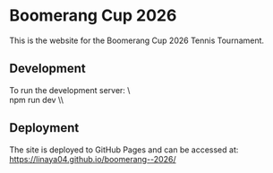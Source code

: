 # Boomerang Cup 2026

This is the website for the Boomerang Cup 2026 Tennis Tournament.

## Development

To run the development server:
\\\
npm run dev
\\\

## Deployment

The site is deployed to GitHub Pages and can be accessed at:
https://linaya04.github.io/boomerang--2026/
